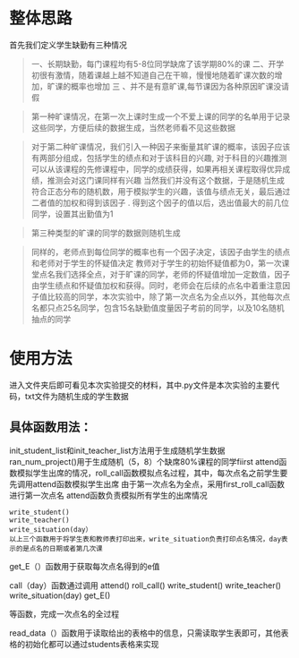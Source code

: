 # 整体思路
首先我们定义学生缺勤有三种情况
>  一、长期缺勤，每门课程均有5-8位同学缺席了该学期80%的课
>  二、开学初很有激情，随着课越上越不知道自己在干嘛，慢慢地随着旷课次数的增加，旷课的概率也增加
>  三 、并不是有意旷课,每节课因为各种原因旷课没请假


> 第一种旷课情况，在第一次上课时生成一个不爱上课的同学的名单用于记录这些同学，方便后续的数据生成，当然老师看不见这些数据

 > 对于第二种旷课情况，我们引入一种因子来衡量其旷课的概率，该因子应该有两部分组成，包括学生的绩点和对于该科目的兴趣,
对于科目的兴趣推测可以从该课程的先修课程中，同学的成绩获得，如果再相关课程取得优异成绩，推测会对这门课同样有兴趣
当然我们并没有这个数据，于是随机生成符合正态分布的随机数，用于模拟学生的兴趣，该值与绩点无关，最后通过二者值的加权和得到该因子 .
得到这个因子的值以后，选出值最大的前几位同学，设置其出勤值为1

> 第三种类型的旷课的同学的数据则随机生成

>  同样的，老师点到每位同学的概率也有一个因子决定，该因子由学生的绩点和老师对于学生的怀疑值决定
> 教师对于学生的初始怀疑值都为0，第一次课堂点名我们选择全点，对于旷课的同学，老师的怀疑值增加一定数值，因子由学生绩点和怀疑值加权和获得。同时，老师会在后续的点名中着重注意因子值比较高的同学，本次实验中，除了第一次点名为全点以外，其他每次点名都只点25名同学，包含15名缺勤值度量因子考前的同学，以及10名随机抽点的同学



# 使用方法
进入文件夹后即可看见本次实验提交的材料，其中.py文件是本次实验的主要代码，txt文件为随机生成的学生数据

## 具体函数用法：
init_student_list和init_teacher_list方法用于生成随机学生数据
ran_num_project()用于生成随机（5，8）个缺席80%课程的同学fiirst
attend函数模拟学生出席的情况，roll_call函数模拟点名过程，其中，每次点名之前学生要先调用attend函数模拟学生出席
由于第一次点名为全点，采用first_roll_call函数进行第一次点名
attend函数负责模拟所有学生的出席情况


    write_student()
    write_teacher()
    write_situation(day）
    以上三个函数用于将学生表和教师表打印出来，write_situation负责打印点名情况，day表示的是点名的日期或者第几次课
    
get_E（）函数用于获取每次点名得到的e值

call（day）函数通过调用
    attend()
    roll_call()
    write_student()
    write_teacher()
    write_situation(day)
    get_E()
    
等函数，完成一次点名的全过程


read_data（）函数用于读取给出的表格中的信息，只需读取学生表即可，其他表格的初始化都可以通过students表格来实现
